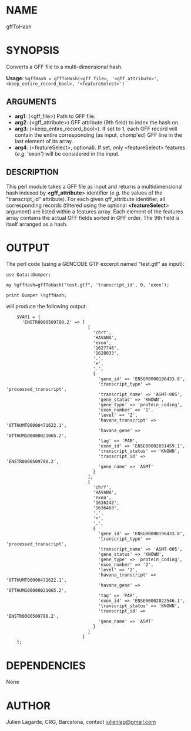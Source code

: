 # NAME

gffToHash

# SYNOPSIS

Converts a GFF file to a multi-dimensional hash.

**Usage**: `%gffHash = gffToHash(<gff_file>, '<gff_attribute>', <keep_entire_record_bool>, '<featureSelect>')`

## ARGUMENTS

- **arg1**: (&lt;gff\_file>) Path to GFF file.
- **arg2**: (&lt;gff\_attribute>) GFF attribute (9th field) to index the hash on.
- **arg3**: (&lt;keep\_entire\_record\_bool>). If set to 1, each GFF record will contain the entire corresponding (as input, chomp'ed) GFF line in the last element of its array.
- **arg4**: (&lt;featureSelect>, optional). If set, only &lt;featureSelect> features (_e.g._ 'exon') will be considered in the input.

## DESCRIPTION

This perl module takes a GFF file as input and returns a multidimensional hash indexed by **&lt;gff\_attribute**> identifier (_e.g._ the values of the "transcript\_id" attribute). For each given gff\_attribute identifier, all corresponding records (filtered using the optional **&lt;featureSelect**> argument) are listed within a features array. Each element of the features array contains the actual GFF fields sorted in GFF order. The 9th field is itself arranged as a hash.

# OUTPUT

The perl code (using a GENCODE GTF excerpt named "test.gtf" as input):

`use Data::Dumper;`

`my %gffHash=gffToHash("test.gtf", 'transcript_id', 0, 'exon');`

`print Dumper \%gffHash;`

will produce the following output:

        $VAR1 = {
          'ENSTR0000509780.2' => [
                                   [
                                     'chrY',
                                     'HAVANA',
                                     'exon',
                                     '1627746',
                                     '1628033',
                                     '.',
                                     '+',
                                     '.',
                                     {
                                       'gene_id' => 'ENSGR0000196433.8',
                                       'transcript_type' => 'processed_transcript',
                                       'transcript_name' => 'ASMT-005',
                                       'gene_status' => 'KNOWN',
                                       'gene_type' => 'protein_coding',
                                       'exon_number' => '1',
                                       'level' => '2',
                                       'havana_transcript' => 'OTTHUMT00000471622.1',
                                       'havana_gene' => 'OTTHUMG00000021065.2',
                                       'tag' => 'PAR',
                                       'exon_id' => 'ENSE00002031459.1',
                                       'transcript_status' => 'KNOWN',
                                       'transcript_id' => 'ENSTR0000509780.2',
                                       'gene_name' => 'ASMT'
                                     }
                                   ],
                                   [
                                     'chrY',
                                     'HAVANA',
                                     'exon',
                                     '1636242',
                                     '1636463',
                                     '.',
                                     '+',
                                     '.',
                                     {
                                       'gene_id' => 'ENSGR0000196433.8',
                                       'transcript_type' => 'processed_transcript',
                                       'transcript_name' => 'ASMT-005',
                                       'gene_status' => 'KNOWN',
                                       'gene_type' => 'protein_coding',
                                       'exon_number' => '2',
                                       'level' => '2',
                                       'havana_transcript' => 'OTTHUMT00000471622.1',
                                       'havana_gene' => 'OTTHUMG00000021065.2',
                                       'tag' => 'PAR',
                                       'exon_id' => 'ENSE00002022546.1',
                                       'transcript_status' => 'KNOWN',
                                       'transcript_id' => 'ENSTR0000509780.2',
                                       'gene_name' => 'ASMT'
                                     }
                                   ]
                                 ]
        };

# DEPENDENCIES

None

# AUTHOR

Julien Lagarde, CRG, Barcelona, contact julienlag@gmail.com
